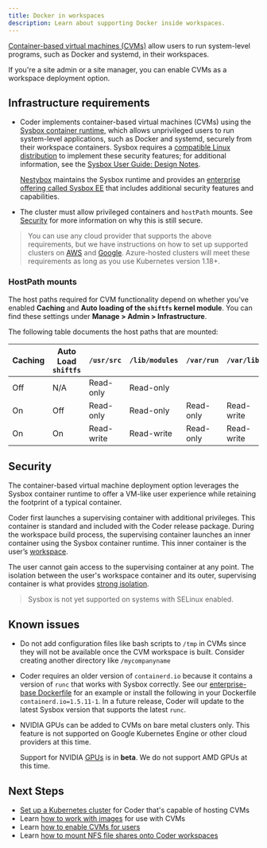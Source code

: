 ```yaml
---
title: Docker in workspaces
description: Learn about supporting Docker inside workspaces.
---
```


[Container-based virtual machines (CVMs)](../../../workspaces/cvms.md) allow
users to run system-level programs, such as Docker and systemd, in their
workspaces.

If you're a site admin or a site manager, you can enable CVMs as a workspace
deployment option.

## Infrastructure requirements

- Coder implements container-based virtual machines (CVMs) using the
  [Sysbox container runtime](https://github.com/nestybox/sysbox), which allows
  unprivileged users to run system-level applications, such as Docker and
  systemd, securely from their workspace containers. Sysbox requires a
  [compatible Linux distribution](https://github.com/nestybox/sysbox/blob/master/docs/distro-compat.md)
  to implement these security features; for additional information, see the
  [Sysbox User Guide: Design Notes](https://github.com/nestybox/sysbox/blob/master/docs/user-guide/design.md).

  [Nestybox](https://www.nestybox.com/) maintains the Sysbox runtime and
  provides an
  [enterprise offering called Sysbox EE](https://www.nestybox.com/sysbox-ee)
  that includes additional security features and capabilities.

- The cluster must allow privileged containers and `hostPath` mounts. See
  [Security](#security) for more information on why this is still secure.

> You can use any cloud provider that supports the above requirements, but we
> have instructions on how to set up supported clusters on
> [AWS](../../../setup/kubernetes/aws.md) and
> [Google](../../../setup/kubernetes/google.md). Azure-hosted clusters will meet
> these requirements as long as you use Kubernetes version 1.18+.

### HostPath mounts

The host paths required for CVM functionality depend on whether you've enabled
**Caching** and **Auto loading of the `shiftfs` kernel module**. You can find
these settings under **Manage > Admin > Infrastructure**.

The following table documents the host paths that are mounted:

<!-- markdownlint-disable -->

| Caching | Auto Load `shiftfs` | `/usr/src` | `/lib/modules` | `/var/run` | `/var/lib` |
| ------- | ------------------- | ---------- | -------------- | ---------- | ---------- |
| Off     | N/A                 | Read-only  | Read-only      |            |            |
| On      | Off                 | Read-only  | Read-only      | Read-only  | Read-write |
| On      | On                  | Read-write | Read-write     | Read-only  | Read-write |

<!-- markdownlint-restore -->

## Security

The container-based virtual machine deployment option leverages the Sysbox
container runtime to offer a VM-like user experience while retaining the
footprint of a typical container.

Coder first launches a supervising container with additional privileges. This
container is standard and included with the Coder release package. During the
workspace build process, the supervising container launches an inner container
using the Sysbox container runtime. This inner container is the user’s
[workspace](../../../workspaces/index.md).

The user cannot gain access to the supervising container at any point. The
isolation between the user's workspace container and its outer, supervising
container is what provides
[strong isolation](https://github.com/nestybox/sysbox/blob/master/docs/user-guide/security.md).

> Sysbox is not yet supported on systems with SELinux enabled.

## Known issues

- Do not add configuration files like bash scripts to `/tmp` in CVMs since they
  will not be available once the CVM workspace is built. Consider creating
  another directory like `/mycompanyname`

- Coder requires an older version of `containerd.io` because it contains a
  version of `runc` that works with Sysbox correctly. See our [enterprise-base
  Dockerfile](https://github.com/coder/enterprise-images/blob/main/images/base/Dockerfile.ubuntu)
  for an example or install the following in your Dockerfile
  `containerd.io=1.5.11-1`. In a future release, Coder will update to the latest
  Sysbox version that supports the latest `runc`.

- NVIDIA GPUs can be added to CVMs on bare metal clusters only. This feature is
  not supported on Google Kubernetes Engine or other cloud providers at this
  time.

  Support for NVIDIA [GPUs](../gpu-acceleration.md) is in **beta**. We do not
  support AMD GPUs at this time.

## Next Steps

- [Set up a Kubernetes cluster](cluster-setup.md) for Coder that's capable of
  hosting CVMs
- Learn [how to work with images](images.md) for use with CVMs
- Learn [how to enable CVMs for users](management.md)
- Learn
  [how to mount NFS file shares onto Coder workspaces](../../../guides/admin/nfs.md)
